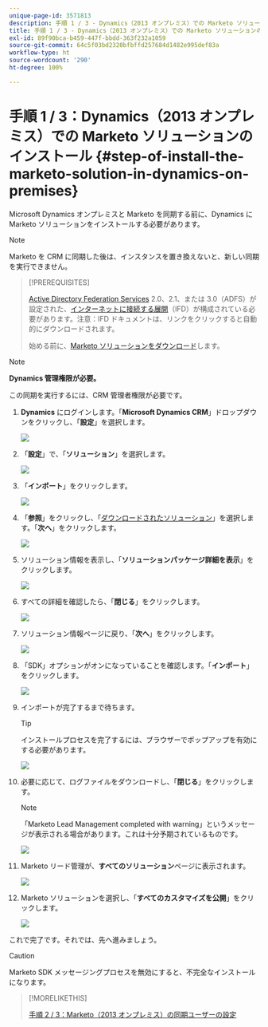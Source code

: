```yaml
---
unique-page-id: 3571813
description: 手順 1 / 3 - Dynamics（2013 オンプレミス）での Marketo ソリューションのインストール - Marketo ドキュメント - 製品ドキュメント
title: 手順 1 / 3 - Dynamics（2013 オンプレミス）での Marketo ソリューションのインストール
exl-id: 89f90bca-b459-447f-bbdd-363f232a1059
source-git-commit: 64c5f03bd2320bfbffd257684d1482e995def83a
workflow-type: ht
source-wordcount: '290'
ht-degree: 100%

---
```


# 手順 1 / 3：Dynamics（2013 オンプレミス）での Marketo ソリューションのインストール {#step-of-install-the-marketo-solution-in-dynamics-on-premises}

Microsoft Dynamics オンプレミスと Marketo を同期する前に、Dynamics に Marketo ソリューションをインストールする必要があります。

>[!NOTE]
>
>Marketo を CRM に同期した後は、インスタンスを置き換えないと、新しい同期を実行できません。

>[!PREREQUISITES]
>
>[Active Directory Federation Services](https://msdn.microsoft.com/en-us/library/bb897402.aspx) 2.0、2.1、または 3.0（ADFS）が設定された、[インターネットに接続する展開](https://www.microsoft.com/en-us/download/confirmation.aspx?id=41701)（IFD）が構成されている必要があります。注意：IFD ドキュメントは、リンクをクリックすると自動的にダウンロードされます。
>
>始める前に、[Marketo ソリューションをダウンロード](/help/marketo/product-docs/crm-sync/microsoft-dynamics-sync/sync-setup/download-the-marketo-lead-management-solution.md)します。

>[!NOTE]
>
>**Dynamics 管理権限が必要。**
>
>この同期を実行するには、CRM 管理者権限が必要です。

1. **Dynamics** にログインします。「**Microsoft Dynamics CRM**」ドロップダウンをクリックし、「**設定**」を選択します。

   ![](assets/image2014-12-11-10-3a39-3a41.png)

1. 「**設定**」で、「**ソリューション**」を選択します。

   ![](assets/image2014-12-11-10-3a39-3a51.png)

1. 「**インポート**」をクリックします。

   ![](assets/image2015-3-26-9-3a52-3a10.png)

1. 「**参照**」をクリックし、「[ダウンロードされたソリューション](/help/marketo/product-docs/crm-sync/microsoft-dynamics-sync/sync-setup/download-the-marketo-lead-management-solution.md)」を選択します。「**次へ**」をクリックします。

   ![](assets/image2015-3-26-9-3a54-3a1.png)

1. ソリューション情報を表示し、「**ソリューションパッケージ詳細を表示**」をクリックします。

   ![](assets/image2015-11-18-11-3a12-3a8.png)

1. すべての詳細を確認したら、「**閉じる**」をクリックします。

   ![](assets/image2015-10-9-14-3a57-3a3.png)

1. ソリューション情報ページに戻り、「**次へ**」をクリックします。

   ![](assets/image2015-3-26-9-3a55-3a17.png)

1. 「SDK」オプションがオンになっていることを確認します。「**インポート**」をクリックします。

   ![](assets/image2015-3-26-10-3a3-3a11.png)

1. インポートが完了するまで待ちます。

   >[!TIP]
   >
   >インストールプロセスを完了するには、ブラウザーでポップアップを有効にする必要があります。

   ![](assets/image2014-12-11-10-3a41-3a5.png)

1. 必要に応じて、ログファイルをダウンロードし、「**閉じる**」をクリックします。

   >[!NOTE]
   >
   >「Marketo Lead Management completed with warning」というメッセージが表示される場合があります。これは十分予期されているものです。

   ![](assets/image2014-12-11-10-3a41-3a14.png)

1. Marketo リード管理が、**すべてのソリューション**&#x200B;ページに表示されます。

   ![](assets/image2015-3-26-10-3a1-3a21.png)

1. Marketo ソリューションを選択し、「**すべてのカスタマイズを公開**」をクリックします。

   ![](assets/image2014-12-11-10-3a41-3a32.png)

これで完了です。それでは、先へ進みましょう。

>[!CAUTION]
>
>Marketo SDK メッセージングプロセスを無効にすると、不完全なインストールになります。

>[!MORELIKETHIS]
>
>[手順 2 / 3：Marketo（2013 オンプレミス）の同期ユーザーの設定](/help/marketo/product-docs/crm-sync/microsoft-dynamics-sync/sync-setup/connecting-to-legacy-versions/step-2-of-3-configure-2013.md)
